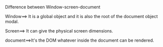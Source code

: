 Difference between Window-screen-document

Window==> It is a global object and it is also the root of the document object modal.

Screen==> It can give the physical screen dimensions.

document==>It's the DOM whatever inside the document can be rendered.
